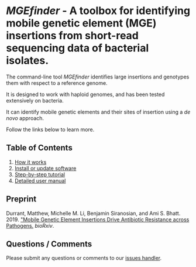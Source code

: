 # *MGEfinder* - A toolbox for identifying mobile genetic element (MGE) insertions from short-read sequencing data of bacterial isolates.

The command-line tool *MGEfinder* identifies large insertions and genotypes them with respect to a reference genome.

It is designed to work with haploid genomes, and has been tested extensively on bacteria.

It can identify mobile genetic elements and their sites of insertion using a *de novo* approach.

Follow the links below to learn more.

## Table of Contents
1. [How it works](docs/howitworks.md)  
2. [Install or update software](docs/install.md)  
3. [Step-by-step tutorial](docs/tutorial.md)
4. [Detailed user manual](docs/manual.md)


## Preprint
Durrant, Matthew, Michelle M. Li, Benjamin Siranosian, and Ami S. Bhatt. 2019. ["Mobile Genetic Element Insertions Drive 
Antibiotic Resistance across Pathogens.](https://doi.org/10.1101/527788) *bioRxiv*.

## Questions / Comments
Please submit any questions or comments to our [issues handler](https://github.com/durrantmm/mustache/issues). 
